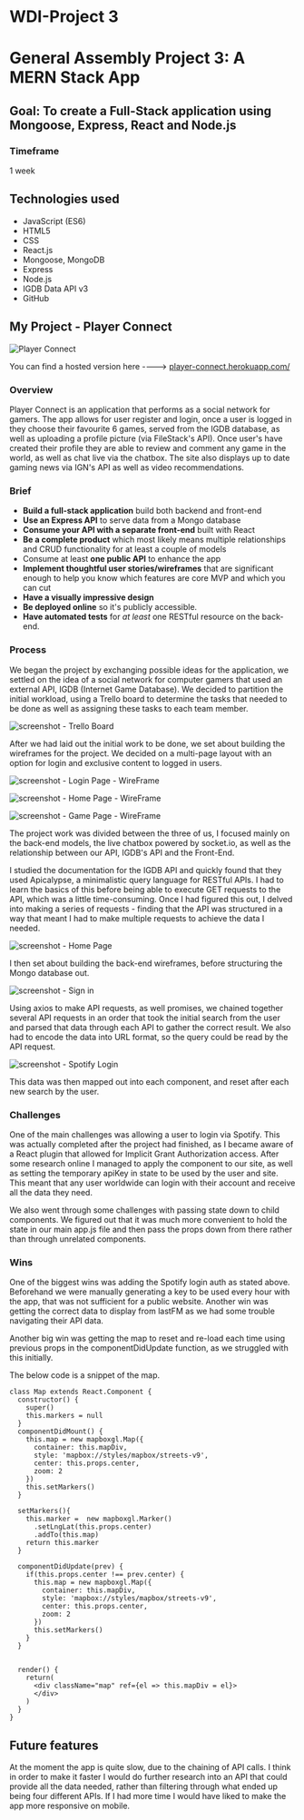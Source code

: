 # WDI-Project 3
# General Assembly Project 3:  A MERN Stack App

## Goal: To create a Full-Stack application using Mongoose, Express, React and Node.js
### Timeframe
1 week

## Technologies used

* JavaScript (ES6)
* HTML5
* CSS
* React.js
* Mongoose, MongoDB
* Express
* Node.js
* IGDB Data API v3
* GitHub

## My Project - Player Connect

![Player Connect](https://github.com/henry-stroud/wdi-group-project/blob/master/img/homepage.png?raw=true)

You can find a hosted version here ----> [player-connect.herokuapp.com/](http://player-connect.herokuapp.com/)

### Overview

Player Connect is an application that performs as a social network for gamers. The app allows for user register and login, once a user is logged in they choose their favourite 6 games, served from the IGDB database, as well as uploading a profile picture (via FileStack's API). Once user's have created their profile they are able to review and comment any game in the world, as well as chat live via the chatbox. The site also displays up to date gaming news via IGN's API as well as video recommendations.  

### Brief
- **Build a full-stack application** build both backend and front-end
- **Use an Express API** to serve data from a Mongo database
- **Consume your API with a separate front-end** built with React
- **Be a complete product** which most likely means multiple relationships and CRUD functionality for at least a couple of models
- Consume at least **one public API** to enhance the app
- **Implement thoughtful user stories/wireframes** that are significant enough to help you know which features are core MVP and which you can cut
- **Have a visually impressive design**
- **Be deployed online** so it's publicly accessible.
- **Have automated tests** for _at least_ one RESTful resource on the back-end.

### Process

We began the project by exchanging possible ideas for the application, we settled on the idea of a social network for computer gamers that used an external API, IGDB (Internet Game Database). We decided to partition the initial workload, using a Trello board to determine the tasks that needed to be done as well as assigning these tasks to each team member.

![screenshot - Trello Board](https://github.com/henry-stroud/wdi-project-4/blob/master/img/Trello.png?raw=true)

After we had laid out the initial work to be done, we set about building the wireframes for the project. We decided on a multi-page layout with an option for login and exclusive content to logged in users.

![screenshot - Login Page - WireFrame](https://github.com/henry-stroud/wdi-project-4/blob/master/img/wireframe2.png?raw=true)

![screenshot - Home Page - WireFrame](https://github.com/henry-stroud/wdi-project-4/blob/master/img/wireframe4.png?raw=true)

![screenshot - Game Page - WireFrame](https://github.com/henry-stroud/wdi-project-4/blob/master/img/wireframe3.png?raw=true)

The project work was divided between the three of us, I focused mainly on the back-end models, the live chatbox powered by socket.io, as well as the relationship between our API, IGDB's API and the Front-End.

I studied the documentation for the IGDB API and quickly found that they used Apicalypse, a minimalistic query language for RESTful APIs. I had to learn the basics of this before being able to execute GET requests to the API, which was a little time-consuming. Once I had figured this out, I delved into making a series of requests - finding that the API was structured in a way that meant I had to make multiple requests to achieve the data I needed.

![screenshot - Home Page](https://github.com/henry-stroud/wdi-group-project/blob/master/img/homepage.png?raw=true)

I then set about building the back-end wireframes, before structuring the Mongo database out.

![screenshot - Sign in](https://github.com/henry-stroud/wdi-project-2/blob/master/img/spotify-login.png?raw=true)

Using axios to make API requests, as well promises, we chained together several API requests in an order that took the initial search from the user and parsed that data through each API to gather the correct result. We also had to encode the data into URL format, so the query could be read by the API request.

![screenshot - Spotify Login](https://github.com/henry-stroud/wdi-project-2/blob/master/img/sign-in.png?raw=true)

This data was then mapped out into each component, and reset after each new search by the user.

### Challenges

One of the main challenges was allowing a user to login via Spotify. This was actually completed after the project had finished, as I became aware of a React plugin that allowed for Implicit Grant Authorization access. After some research online I managed to apply the component to our site, as well as setting the temporary apiKey in state to be used by the user and site. This meant that any user worldwide can login with their account and receive all the data they need.

We also went through some challenges with passing state down to child components. We figured out that it was much more convenient to hold the state in our main app.js file and then pass the props down from there rather than through unrelated components.

### Wins

One of the biggest wins was adding the Spotify login auth as stated above. Beforehand we were manually generating a key to be used every hour with the app, that was not sufficient for a public website. Another win was getting the correct data to display from lastFM as we had some trouble navigating their API data.

Another big win was getting the map to reset and re-load each time using previous props in the componentDidUpdate function, as we struggled with this initially.

The below code is a snippet of the map.

```
class Map extends React.Component {
  constructor() {
    super()
    this.markers = null
  }
  componentDidMount() {
    this.map = new mapboxgl.Map({
      container: this.mapDiv,
      style: 'mapbox://styles/mapbox/streets-v9',
      center: this.props.center,
      zoom: 2
    })
    this.setMarkers()
  }

  setMarkers(){
    this.marker =  new mapboxgl.Marker()
      .setLngLat(this.props.center)
      .addTo(this.map)
    return this.marker
  }

  componentDidUpdate(prev) {
    if(this.props.center !== prev.center) {
      this.map = new mapboxgl.Map({
        container: this.mapDiv,
        style: 'mapbox://styles/mapbox/streets-v9',
        center: this.props.center,
        zoom: 2
      })
      this.setMarkers()
    }
  }


  render() {
    return(
      <div className="map" ref={el => this.mapDiv = el}>
      </div>
    )
  }
}
```

## Future features

At the moment the app is quite slow, due to the chaining of API calls. I think in order to make it faster I would do further research into an API that could provide all the data needed, rather than filtering through what ended up being four different APIs. If I had more time I would have liked to make the app more responsive on mobile.
